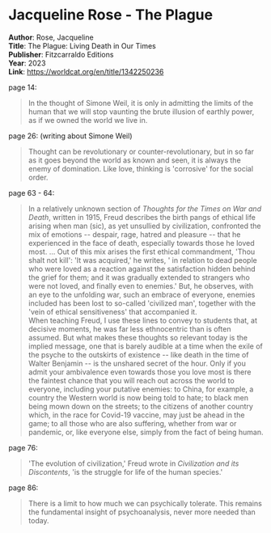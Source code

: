 # Jacqueline Rose - The Plague  

**Author**: Rose, Jacqueline  
**Title**: The Plague: Living Death in Our Times  
**Publisher**: Fitzcarraldo Editions  
**Year**: 2023  
**Link**: <https://worldcat.org/en/title/1342250236>  

page 14:  
> In the thought of Simone Weil, it is only in admitting the limits of the human that we will stop vaunting the brute illusion of earthly power, as if we owned the world we live in.  

page 26:  (writing about Simone Weil)  
> Thought can be revolutionary or counter-revolutionary, but in so far as it goes beyond the world as known and seen, it is always the enemy of domination. Like love, thinking is 'corrosive' for the social order.  

page 63 - 64:  
> In a relatively unknown section of *Thoughts for the Times on War and Death*, written in 1915, Freud describes the birth pangs of ethical life arising when man (sic), as yet unsullied by civilization, confronted the mix of emotions -- despair, rage, hatred and pleasure -- that he experienced in the face of death, especially towards those he loved most. ... Out of this mix arises the first ethical commandment, 'Thou shalt not kill': 'It was acquired,' he writes, ' in relation to dead people who were loved as a reaction against the satisfaction hidden behind the grief for them; and it was gradually extended to strangers who were not loved, and finally even to enemies.' But, he observes, with an eye to the unfolding war, such an embrace of everyone, enemies included has been lost to so-called 'civilized man', together with the 'vein of ethical sensitiveness' that accompanied it.  
> When teaching Freud, I use these lines to convey to students that, at decisive moments, he was far less ethnocentric than is often assumed. But what makes these thoughts so relevant today is the implied message, one that is barely audible at a time when the exile of the psyche to the outskirts of existence -- like death in the time of Walter Benjamin -- is the unshared secret of the hour. Only if you admit your ambivalence even towards those you love most is there the faintest chance that you will reach out across the world to everyone, including your putative enemies: to China, for example, a country the Western world is now being told to hate; to black men being mown down on the streets; to the citizens of another country which, in the race for Covid-19 vaccine, may just be ahead in the game; to all those who are also suffering, whether from war or pandemic, or, like everyone else, simply from the fact of being human.  

page 76:  
> 'The evolution of civilization,' Freud wrote in *Civilization and its Discontents*, 'is the struggle for life of the human species.'  

page 86:  
> There is a limit to how much we can psychically tolerate. This remains the fundamental insight of psychoanalysis, never more needed than today.  




